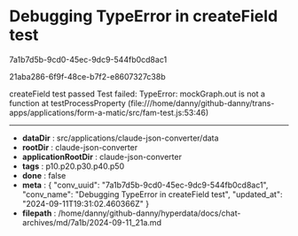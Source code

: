 # Debugging TypeError in createField test

7a1b7d5b-9cd0-45ec-9dc9-544fb0cd8ac1

21aba286-6f9f-48ce-b7f2-e8607327c38b

createField test passed
Test failed: TypeError: mockGraph.out is not a function
    at testProcessProperty (file:///home/danny/github-danny/trans-apps/applications/form-a-matic/src/fam-test.js:53:46)

---

* **dataDir** : src/applications/claude-json-converter/data
* **rootDir** : claude-json-converter
* **applicationRootDir** : claude-json-converter
* **tags** : p10.p20.p30.p40.p50
* **done** : false
* **meta** : {
  "conv_uuid": "7a1b7d5b-9cd0-45ec-9dc9-544fb0cd8ac1",
  "conv_name": "Debugging TypeError in createField test",
  "updated_at": "2024-09-11T19:31:02.460366Z"
}
* **filepath** : /home/danny/github-danny/hyperdata/docs/chat-archives/md/7a1b/2024-09-11_21a.md